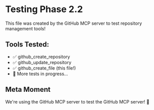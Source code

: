 # Testing Phase 2.2

This file was created by the GitHub MCP server to test repository management tools!

## Tools Tested:
- ✅ github_create_repository
- ✅ github_update_repository  
- ✅ github_create_file (this file!)
- 🔄 More tests in progress...

## Meta Moment
We're using the GitHub MCP server to test the GitHub MCP server! 🤯